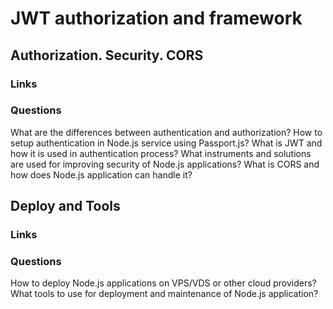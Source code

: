 # JWT authorization and framework

## Authorization. Security. CORS

### Links

### Questions

What are the differences between authentication and authorization?
How to setup authentication in Node.js service using Passport.js?
What is JWT and how it is used in authentication process?
What instruments and solutions are used for improving security of Node.js applications?
What is CORS and how does Node.js application can handle it?

## Deploy and Tools

### Links

### Questions

How to deploy Node.js applications on VPS/VDS or other cloud providers?
What tools to use for deployment and maintenance of Node.js application?
